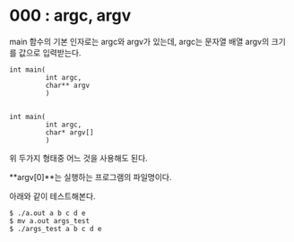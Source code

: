 # 000 : argc, argv

main 함수의 기본 인자로는 argc와 argv가 있는데, argc는 문자열 배열 argv의 크기를 값으로 입력받는다.

    int main(
             int argc,
             char** argv
			 )


    int main(
	         int argc,
			 char* argv[]
			 )


위 두가지 형태중 어느 것을 사용해도 된다.

**argv[0]**는 실행하는 프로그램의 파일명이다.

아래와 같이 테스트해본다.

    $ ./a.out a b c d e
	$ mv a.out args_test
	$ ./args_test a b c d e
